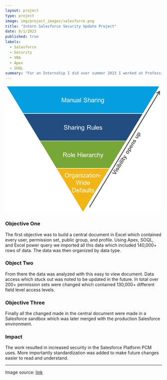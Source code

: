 ```yaml
---
layout: project
type: project
image: img/project_images/salesforce.png
title: "Intern Salesforce Security Update Project"
date: 8/1/2023
published: true
labels:
  - Salesforce
  - Security
  - VBA
  - Apex
  - SOQL
summary: "For an Internship I did over summer 2023 I worked at Professional Case Management. I was responsible for analyzing and updating a security model within Salesforce. I was able to analyze data access in mass quantities through tools I built with Apex, SOQL, and VBA. Making modifications to increase the security within the Salesforce platform at professional case management."
---
```


<img class="img-fluid" src="../img/project_images/salesforce-sec.png">

### Objective One

The first objective was to build a central document in Excel which contained every user, permission set, public group, and profile. 
Using Apex, SOQL, and Excel power query we imported all this data which included 140,000+ rows of data. The data was then organized by data type.

### Object Two

From there the data was analyzed with this easy to view document. Data access which stuck out was noted to be updated in the future. In total over 200+ permission sets were changed which contained 130,000+ different field level access levels. 

### Objective Three

Finally all the changed made in the central document were made in a Salesforce sandbox which was later merged with the production Salesforce environment. 

### Impact

The work resulted in increased security in the Salesforce Platform PCM uses. More importantly standardization was added to make future changes easier to read and understand.

<hr>

Image source: <a href="https://developer.salesforce.com/blogs/developer-relations/2017/04/salesforce-data-security-model-explained-visually">link</a>
